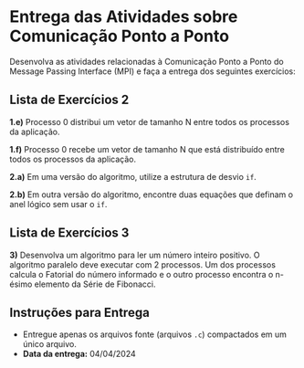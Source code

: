 # Entrega das Atividades sobre Comunicação Ponto a Ponto

Desenvolva as atividades relacionadas à Comunicação Ponto a Ponto do Message Passing Interface (MPI) e faça a entrega dos seguintes exercícios:

## Lista de Exercícios 2

**1.e)** Processo 0 distribui um vetor de tamanho N entre todos os processos da aplicação.

**1.f)** Processo 0 recebe um vetor de tamanho N que está distribuído entre todos os processos da aplicação.

**2.a)** Em uma versão do algoritmo, utilize a estrutura de desvio `if`.

**2.b)** Em outra versão do algoritmo, encontre duas equações que definam o anel lógico sem usar o `if`.

## Lista de Exercícios 3

**3)** Desenvolva um algoritmo para ler um número inteiro positivo. O algoritmo paralelo deve executar com 2 processos. Um dos processos calcula o Fatorial do número informado e o outro processo encontra o n-ésimo elemento da Série de Fibonacci.

## Instruções para Entrega

- Entregue apenas os arquivos fonte (arquivos `.c`) compactados em um único arquivo.
- **Data da entrega:** 04/04/2024
